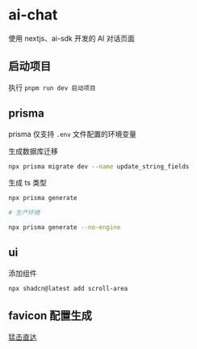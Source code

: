 # ai-chat

使用 nextjs、ai-sdk 开发的 AI 对话页面

## 启动项目

执行 `pnpm run dev 启动项目`

## prisma

prisma 仅支持 `.env` 文件配置的环境变量

生成数据库迁移

```bash
npx prisma migrate dev --name update_string_fields
```

生成 ts 类型

```bash
npx prisma generate

# 生产环境

npx prisma generate --no-engine
```

## ui

添加组件

```bash
npx shadcn@latest add scroll-area
```

## favicon 配置生成

[猛击直达](https://realfavicongenerator.net/)

